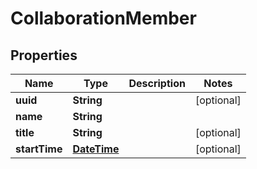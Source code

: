 
# CollaborationMember

## Properties
Name | Type | Description | Notes
------------ | ------------- | ------------- | -------------
**uuid** | **String** |  |  [optional]
**name** | **String** |  | 
**title** | **String** |  |  [optional]
**startTime** | [**DateTime**](DateTime.md) |  |  [optional]



